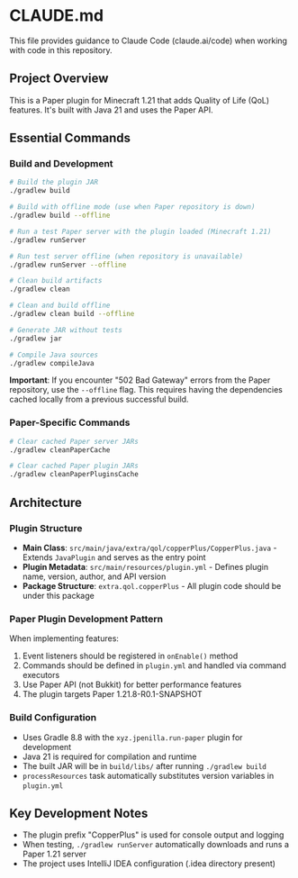 # CLAUDE.md

This file provides guidance to Claude Code (claude.ai/code) when working with code in this repository.

## Project Overview
This is a Paper plugin for Minecraft 1.21 that adds Quality of Life (QoL) features. It's built with Java 21 and uses the Paper API.

## Essential Commands

### Build and Development
```bash
# Build the plugin JAR
./gradlew build

# Build with offline mode (use when Paper repository is down)
./gradlew build --offline

# Run a test Paper server with the plugin loaded (Minecraft 1.21)
./gradlew runServer

# Run test server offline (when repository is unavailable)
./gradlew runServer --offline

# Clean build artifacts
./gradlew clean

# Clean and build offline
./gradlew clean build --offline

# Generate JAR without tests
./gradlew jar

# Compile Java sources
./gradlew compileJava
```

**Important**: If you encounter "502 Bad Gateway" errors from the Paper repository, use the `--offline` flag. This requires having the dependencies cached locally from a previous successful build.

### Paper-Specific Commands
```bash
# Clear cached Paper server JARs
./gradlew cleanPaperCache

# Clear cached Paper plugin JARs
./gradlew cleanPaperPluginsCache
```

## Architecture

### Plugin Structure
- **Main Class**: `src/main/java/extra/qol/copperPlus/CopperPlus.java` - Extends `JavaPlugin` and serves as the entry point
- **Plugin Metadata**: `src/main/resources/plugin.yml` - Defines plugin name, version, author, and API version
- **Package Structure**: `extra.qol.copperPlus` - All plugin code should be under this package

### Paper Plugin Development Pattern
When implementing features:
1. Event listeners should be registered in `onEnable()` method
2. Commands should be defined in `plugin.yml` and handled via command executors
3. Use Paper API (not Bukkit) for better performance features
4. The plugin targets Paper 1.21.8-R0.1-SNAPSHOT

### Build Configuration
- Uses Gradle 8.8 with the `xyz.jpenilla.run-paper` plugin for development
- Java 21 is required for compilation and runtime
- The built JAR will be in `build/libs/` after running `./gradlew build`
- `processResources` task automatically substitutes version variables in `plugin.yml`

## Key Development Notes
- The plugin prefix "CopperPlus" is used for console output and logging
- When testing, `./gradlew runServer` automatically downloads and runs a Paper 1.21 server
- The project uses IntelliJ IDEA configuration (.idea directory present)